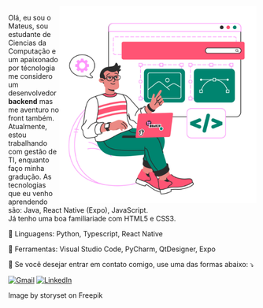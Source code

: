 <img src="https://raw.githubusercontent.com/MaffSi/MaffSi/refs/heads/main/11260839.jpg" alt="ilustração de um computador" min-width="400px" max-width="400px" width="400px" align="right">

<p align="left"> 
  Olá, eu sou o Mateus, sou estudante de Ciencias da Computação e um apaixonado por técnologia me considero um desenvolvedor <strong>backend</strong> mas me aventuro no front também.<br>
  Atualmente, estou trabalhando com gestão de TI, enquanto faço minha gradução. As tecnologias que eu venho aprendendo são: Java, React Native (Expo), JavaScript.<br>
  Já tenho uma boa familiariade com HTML5 e CSS3.
</p>

<p align="left">
  🦄 Linguagens: Python, Typescript, React Native
</p>

<p align="left">
  💼 Ferramentas: Visual Studio Code, PyCharm, QtDesigner, Expo
</p>

<p align="left">
  💌 Se você desejar entrar em contato comigo, use uma das formas abaixo: ⤵️
</p>

<p align="left">
  <a href="#" title="Gmail">
  <img src="https://img.shields.io/badge/-Gmail-FF0000?style=flat-square&labelColor=FF0000&logo=gmail&logoColor=white&link=" alt="Gmail"/></a>
  <a href="#" title="LinkedIn">
  <img src="https://img.shields.io/badge/-Linkedin-0e76a8?style=flat-square&logo=Linkedin&logoColor=white&link=LINK-DO-SEU-LINKEDIN" alt="LinkedIn"/></a>
</p>


<p>Image by storyset on Freepik</p>
